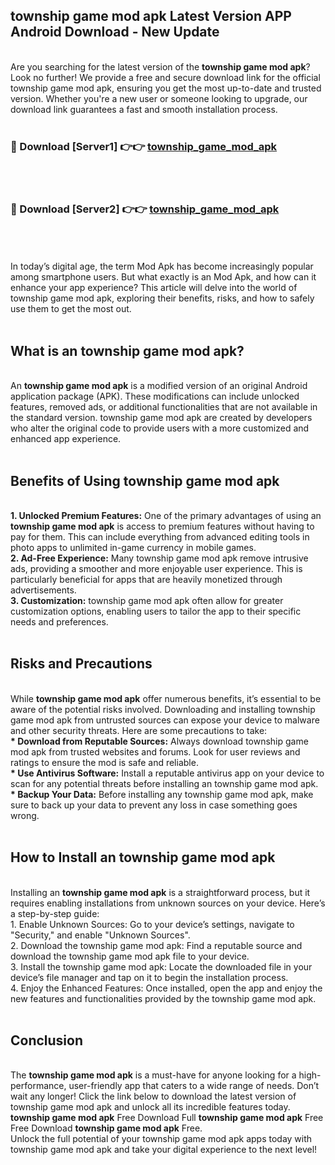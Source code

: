 ## township game mod apk Latest Version APP Android Download - New Update
<br>
Are you searching for the latest version of the <strong>township game mod apk</strong>? Look no further! We provide a free and secure download link for the official township game mod apk, ensuring you get the most up-to-date and trusted version. Whether you're a new user or someone looking to upgrade, our download link guarantees a fast and smooth installation process.
<br>
<br>
<h3>🔴 Download [Server1] 👉👉 <a href="https://modyolo.store/township+game+mod+apk">township_game_mod_apk</a></h3><br>
<br>
<h3>🔴 Download [Server2] 👉👉 <a href="https://modyolo.store/township+game+mod+apk">township_game_mod_apk</a></h3><br>
<br>
<br>
In today’s digital age, the term Mod Apk has become increasingly popular among smartphone users. But what exactly is an Mod Apk, and how can it enhance your app experience? This article will delve into the world of township game mod apk, exploring their benefits, risks, and how to safely use them to get the most out.
<br>
<br>
<h2>What is an township game mod apk?</h2>
<br>
An <strong>township game mod apk</strong> is a modified version of an original Android application package (APK). These modifications can include unlocked features, removed ads, or additional functionalities that are not available in the standard version. township game mod apk are created by developers who alter the original code to provide users with a more customized and enhanced app experience.
<br>
<br>
<h2>Benefits of Using township game mod apk</h2>
<br>
<strong> 1. Unlocked Premium Features:</strong> One of the primary advantages of using an <strong>township game mod apk</strong> is access to premium features without having to pay for them. This can include everything from advanced editing tools in photo apps to unlimited in-game currency in mobile games.
<br>
<strong> 2. Ad-Free Experience:</strong> Many township game mod apk remove intrusive ads, providing a smoother and more enjoyable user experience. This is particularly beneficial for apps that are heavily monetized through advertisements.
<br>
<strong> 3. Customization:</strong> township game mod apk often allow for greater customization options, enabling users to tailor the app to their specific needs and preferences.
<br>
<br>
<h2>Risks and Precautions</h2>
<br>
While <strong>township game mod apk</strong> offer numerous benefits, it’s essential to be aware of the potential risks involved. Downloading and installing township game mod apk from untrusted sources can expose your device to malware and other security threats. Here are some precautions to take:
<br>
<strong> * Download from Reputable Sources:</strong> Always download township game mod apk from trusted websites and forums. Look for user reviews and ratings to ensure the mod is safe and reliable.
<br>
<strong> * Use Antivirus Software:</strong> Install a reputable antivirus app on your device to scan for any potential threats before installing an township game mod apk.
<br>
<strong> * Backup Your Data:</strong> Before installing any township game mod apk, make sure to back up your data to prevent any loss in case something goes wrong.
<br>
<br>
<h2>How to Install an township game mod apk</h2>
<br>
Installing an <strong>township game mod apk</strong> is a straightforward process, but it requires enabling installations from unknown sources on your device. Here’s a step-by-step guide:
<br>
 1. Enable Unknown Sources: Go to your device’s settings, navigate to "Security," and enable "Unknown Sources".
<br>
 2. Download the township game mod apk: Find a reputable source and download the township game mod apk file to your device.
<br>
 3. Install the township game mod apk: Locate the downloaded file in your device’s file manager and tap on it to begin the installation process.
<br>
 4. Enjoy the Enhanced Features: Once installed, open the app and enjoy the new features and functionalities provided by the township game mod apk.
<br>
<br>
<h2><strong>Conclusion</strong></h2>
<br>
The <strong>township game mod apk</strong> is a must-have for anyone looking for a high-performance, user-friendly app that caters to a wide range of needs. Don’t wait any longer! Click the link below to download the latest version of township game mod apk and unlock all its incredible features today.
<br>
<strong>township game mod apk</strong> Free Download Full <strong>township game mod apk</strong> Free Free Download <strong>township game mod apk</strong> Free.
<br>
Unlock the full potential of your township game mod apk apps today with township game mod apk and take your digital experience to the next level!